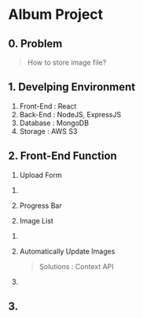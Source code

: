 # Album Project

## 0. Problem

> How to store image file?

## 1. Develping Environment

1. Front-End : React
2. Back-End : NodeJS, ExpressJS
3. Database : MongoDB
4. Storage : AWS S3

## 2. Front-End Function

1. Upload Form 

1) 

2) Progress Bar

2. Image List

1)

2) Automatically Update Images 

    > Solutions : Context API

3.

## 3.

